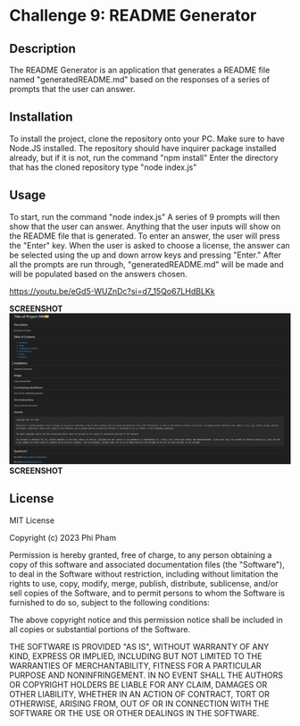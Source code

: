 # Challenge 9: README Generator

## Description

The README Generator is an application that generates a README file named "generatedREADME.md" based on the responses of a series of prompts that the user can answer.

## Installation

To install the project, clone the repository onto your PC. Make sure to have Node.JS installed. The repository should have inquirer package installed already, but if it is not, run the command "npm install"
Enter the directory that has the cloned repository type "node index.js"


## Usage

To start, run the command "node index.js"
A series of 9 prompts will then show that the user can answer. Anything that the user inputs will show on the README file that is generated. To enter an answer, the user will press the "Enter" key.
When the user is asked to choose a license, the answer can be selected using the up and down arrow keys and pressing "Enter." After all the prompts are run through, "generatedREADME.md" will be made
and will be populated based on the answers chosen.

https://youtu.be/eGd5-WUZnDc?si=d7_15Qo67LHdBLKk

**SCREENSHOT**
![readme](./assets/screencap.png)
**SCREENSHOT**

## License

MIT License

Copyright (c) 2023 Phi Pham

Permission is hereby granted, free of charge, to any person obtaining a copy
of this software and associated documentation files (the "Software"), to deal
in the Software without restriction, including without limitation the rights
to use, copy, modify, merge, publish, distribute, sublicense, and/or sell
copies of the Software, and to permit persons to whom the Software is
furnished to do so, subject to the following conditions:

The above copyright notice and this permission notice shall be included in all
copies or substantial portions of the Software.

THE SOFTWARE IS PROVIDED "AS IS", WITHOUT WARRANTY OF ANY KIND, EXPRESS OR
IMPLIED, INCLUDING BUT NOT LIMITED TO THE WARRANTIES OF MERCHANTABILITY,
FITNESS FOR A PARTICULAR PURPOSE AND NONINFRINGEMENT. IN NO EVENT SHALL THE
AUTHORS OR COPYRIGHT HOLDERS BE LIABLE FOR ANY CLAIM, DAMAGES OR OTHER
LIABILITY, WHETHER IN AN ACTION OF CONTRACT, TORT OR OTHERWISE, ARISING FROM,
OUT OF OR IN CONNECTION WITH THE SOFTWARE OR THE USE OR OTHER DEALINGS IN THE
SOFTWARE.


